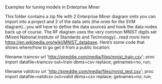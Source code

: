 Examples for tuning models in Enterprise Miner

This folder contains a zip file with 2 Enterprise Miner diagram xmls you can import into a project and 2 of the data sets (the ones for the SVM diagram)…you will have to define the data sources and hook the data nodes back up of course.  The RF diagram uses the very common MNIST digits set (Mixed National Institute of Standards and Technology)…read more here https://en.wikipedia.org/wiki/MNIST_database.  Here’s some code that shows where/how to go get it from a public location:

filename traincsv url 'http://pjreddie.com/media/files/mnist_train.csv';
proc import 
  datafile=traincsv
  out=train
  dbms=csv
  replace;
  getnames=no;
run;

filename validcsv url 'http://pjreddie.com/media/files/mnist_test.csv';
proc import 
  datafile=validcsv
  out=valid
  dbms=csv
  replace;
  getnames=no;
run;
